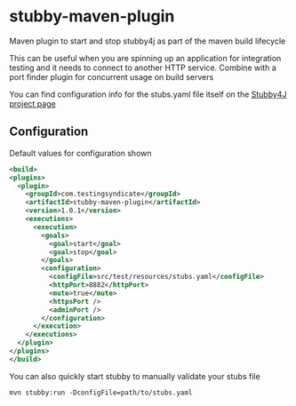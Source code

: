# stubby-maven-plugin
Maven plugin to start and stop stubby4j as part of the maven build lifecycle

This can be useful when you are spinning up an application for integration testing and it needs to connect to another HTTP service.
Combine with a port finder plugin for concurrent usage on build servers

You can find configuration info for the stubs.yaml file itself on the [Stubby4J project page](https://github.com/azagniotov/stubby4j)

## Configuration

Default values for configuration shown

```xml
<build>
<plugins>
  <plugin>
    <groupId>com.testingsyndicate</groupId>
    <artifactId>stubby-maven-plugin</artifactId>
    <version>1.0.1</version>
    <executions>
      <execution>
        <goals>
          <goal>start</goal>
          <goal>stop</goal>
        </goals>
        <configuration>
          <configFile>src/test/resources/stubs.yaml</configFile>
          <httpPort>8882</httpPort>
          <mute>true</mute>
          <httpsPort />
          <adminPort />
        </configuration>
      </execution>
    </executions>
  </plugin>
</plugins>
</build>
```

You can also quickly start stubby to manually validate your stubs file

`mvn stubby:run -DconfigFile=path/to/stubs.yaml`
